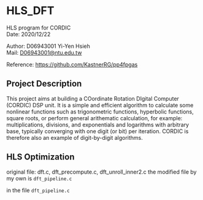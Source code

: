 # HLS_DFT 
HLS program for CORDIC   
Date: 2020/12/22   

Author: D06943001 Yi-Yen Hsieh   
Mail: D06943001@ntu.edu.tw   

Reference: https://github.com/KastnerRG/pp4fpgas

## Project Description
This project aims at building a COordinate Rotation DIgital Computer (CORDIC) DSP unit. It is a simple and efficient algorithm to calculate some nonlinear functions such as trigonometric functions, hyperbolic functions, square roots, or perform general arithematic calculation, for example: multiplications, divisions, and exponentials and logarithms with arbitrary base, typically converging with one digit (or bit) per iteration. CORDIC is therefore also an example of digit-by-digit algorithms. 

## HLS Optimization
original file: dft.c, dft_precompute.c, dft_unroll_inner2.c
the modified file by my own is ```dft_pipeline.c```

in the file ```dft_pipeline.c```
```c
```